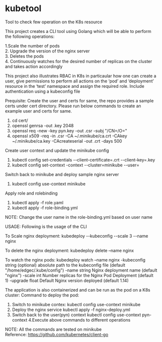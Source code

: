 # kubetool
Tool to check few operation on the K8s resource

This project creates a CLI tool using Golang which will be able to perform the following operations:

1.Scale the number of pods  
2. Upgrade the version of the nginx server  
3. Deletes the pods  
4. Continuously watches for the desired number of replicas on the cluster and takes action accordingly 


This project also illustrates RBAC in K8s in particaular how one can create a user, give permissions to perform all actions on the ‘pod’ and ‘deployment’ resource in the ‘test’ namespace and assign the required role.
Include authentication using a kubeconfig file

Prequisite:
Create the user and certs for same, the repo provides a sample certs under cert directory. Please run below commands to create an example user and certs for same.  
1. cd cert/  
2. openssl genrsa -out <user>.key 2048  
3. openssl req -new -key pyn.key -out <user>.csr -subj "/CN=<user>/O=<group>"  
4. openssl x509 -req -in <user>.csr -CA ~/.minikube/ca.crt -CAkey ~/.minikube/ca.key -CAcreateserial -out <user>.crt -days 500

Create user context and update the minikube config
1. kubectl config set-credentials <user> --client-certificate=<user>.crt --client-key=<user>.key  
2. kubectl config set-context <user>-context --cluster=minikube --user=<user>  

Switch back to minikube and deploy sample nginx server  
1. kubectl config use-context minikube

Apply role and rolebinding
1. kubectl apply -f role.yaml
2. kubectl apply -f role-binding.yml

NOTE: Change the user name in the role-binding.yml based on user name


USAGE:
Following is the usage of the CLI
 
To Scale nginx deployment:
kubedeploy --kubeconfig <Absolute Path> --scale 3 --name nginx

To delete the nginx deployment:
kubedeploy delete –name nginx

To watch the nginx pods:
kubedeploy watch –name nginx
  -kubeconfig string
        (optional) absolute path to the kubeconfig file (default "/home/edgec/.kube/config")
  -name string
        Nginx deployment name (default "nginx")
  -scale int
        Number replicas for the Nginx Pod Deployment (default 1)
  -upgrade float
        Default Nginx version deployed (default 1.14)

The application is also containerized and can be run as the pod on a K8s cluster:
Command to deploy the pod:
1. Switch to minikube contex:
kubectl config use-context minikube
2. Deploy the nginx service
kubectl apply -f nginx-deploy.yml
3. Switch back to the user(pyn) context
kubectl config use-context pyn-context
4.Execute above commands to different operations

NOTE: All the commands are tested on minikube  
Reference: https://github.com/kubernetes/client-go
